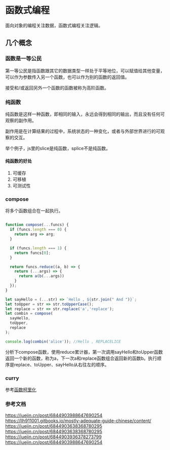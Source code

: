 # 函数式编程

面向对象的编程关注数据，函数式编程关注逻辑。

## 几个概念

### 函数是一等公民

第一等公民是指函数跟其它的数据类型一样处于平等地位，可以赋值给其他变量，可以作为参数传入另一个函数，也可以作为别的函数的返回值。

接受和/或返回另外一个函数的函数被称为高阶函数。

### 纯函数

纯函数是这样一种函数，即相同的输入，永远会得到相同的输出，而且没有任何可观察的副作用。

副作用是在计算结果的过程中，系统状态的一种变化，或者与外部世界进行的可观察的交互。

举个例子，js里的slice是纯函数，splice不是纯函数。

#### 纯函数的好处

1. 可缓存
2. 可移植
3. 可测试性

### compose

将多个函数组合在一起执行。

```javascript

function compose(...funcs) {
  if (funcs.length === 0) {
    return arg => arg;
  }

  if (funcs.length === 1) {
    return funcs[0];
  }

  return funcs.reduce((a, b) => {
    return (...args) => {
      return a(b(...args))
    }
  });
}

let sayHello = (...str) => `Hello , ${str.join(" And ")}`;
let toUpper = str => str.toUpperCase();
let replace = str => str.replace('a','replace');
let combin = compose(
  sayHello,
  toUpper,
  replace
);

console.log(combin('alice')); //Hello , REPLACELICE

```

分析下compose函数，使用reduce累计器，第一次调用sayHello和toUpper函数返回一个新的函数，称为a，下一次a和replace函数组合返回新的函数b。执行顺序是replace、toUpper、sayHello从右往左的顺序。

### curry

参考[函数柯里化](./curry.md)

### 参考文档

<https://juejin.cn/post/6844903988647690254>
<https://llh911001.gitbooks.io/mostly-adequate-guide-chinese/content/>
<https://juejin.cn/post/6844903638368780295>
<https://juejin.cn/post/6844903638368780295>
<https://juejin.cn/post/6844903936378273799>
<https://juejin.cn/post/6844903988647690254>
